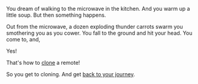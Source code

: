 You dream of walking to the microwave in the kitchen.
And you warm up a little soup. But then something happens.

Out from the microwave, a dozen exploding thunder carrots swarm you smothering you as you cower.
You fall to the ground and hit your head. You come to, and,

Yes!

That's how to [clone](https://www.google.com/search?q=fork+a+repo&oq=fork+a+repo&aqs=chrome..69i57j69i60j0l4.1958j0j1&sourceid=chrome&ie=UTF-8) a remote!

So you get to cloning. And get [back to your journey](../marshmallow.md).

